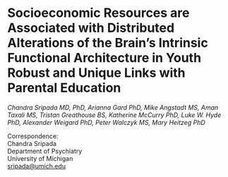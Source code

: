 # Socioeconomic Resources are Associated with Distributed Alterations of the Brain’s Intrinsic Functional Architecture in Youth Robust and Unique Links with Parental Education

*Chandra Sripada MD, PhD, Arianna Gard PhD, Mike Angstadt MS, Aman Taxali MS, Tristan Greathouse BS, Katherine McCurry PhD, Luke W. Hyde PhD, Alexander Weigard PhD, Peter Walczyk MS, Mary Heitzeg PhD*


Correspondence:  
Chandra Sripada  
Department of Psychiatry  
University of Michigan  
sripada@umich.edu  

